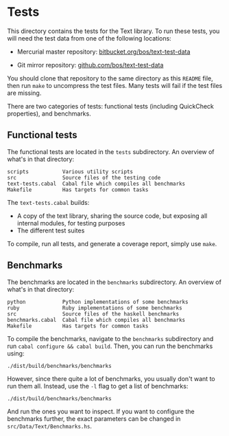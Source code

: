 Tests
=====

This directory contains the tests for the Text library. To run these
tests, you will need the test data from one of the following
locations:

* Mercurial master repository:
  [bitbucket.org/bos/text-test-data](https://bitbucket.org/bos/text-test-data)

* Git mirror repository:
  [github.com/bos/text-test-data](https://github.com/bos/text-test-data)

You should clone that repository to the same directory as this `README`
file, then run `make` to uncompress the test files.  Many tests will
fail if the test files are missing.

There are two categories of tests: functional tests (including QuickCheck
properties), and benchmarks.

Functional tests
----------------

The functional tests are located in the `tests` subdirectory. An overview of
what's in that directory:

    scripts           Various utility scripts
    src               Source files of the testing code
    text-tests.cabal  Cabal file which compiles all benchmarks
    Makefile          Has targets for common tasks

The `text-tests.cabal` builds:

- A copy of the text library, sharing the source code, but exposing all internal
  modules, for testing purposes
- The different test suites

To compile, run all tests, and generate a coverage report, simply use `make`.

Benchmarks
----------

The benchmarks are located in the `benchmarks` subdirectory. An overview of
what's in that directory:

    python            Python implementations of some benchmarks
    ruby              Ruby implementations of some benchmarks
    src               Source files of the haskell benchmarks
    benchmarks.cabal  Cabal file which compiles all benchmarks
    Makefile          Has targets for common tasks

To compile the benchmarks, navigate to the `benchmarks` subdirectory and run
`cabal configure && cabal build`. Then, you can run the benchmarks using:

    ./dist/build/benchmarks/benchmarks

However, since there quite a lot of benchmarks, you usually don't want to run
them all. Instead, use the `-l` flag to get a list of benchmarks:

    ./dist/build/benchmarks/benchmarks

And run the ones you want to inspect. If you want to configure the benchmarks
further, the exact parameters can be changed in `src/Data/Text/Benchmarks.hs`.
